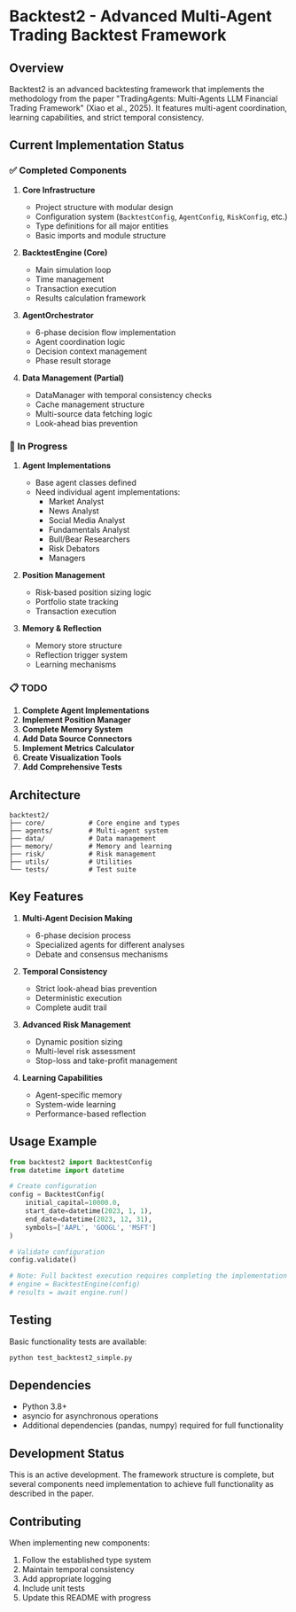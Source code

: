 # Backtest2 - Advanced Multi-Agent Trading Backtest Framework

## Overview

Backtest2 is an advanced backtesting framework that implements the methodology from the paper "TradingAgents: Multi-Agents LLM Financial Trading Framework" (Xiao et al., 2025). It features multi-agent coordination, learning capabilities, and strict temporal consistency.

## Current Implementation Status

### ✅ Completed Components

1. **Core Infrastructure**
   - Project structure with modular design
   - Configuration system (`BacktestConfig`, `AgentConfig`, `RiskConfig`, etc.)
   - Type definitions for all major entities
   - Basic imports and module structure

2. **BacktestEngine (Core)**
   - Main simulation loop
   - Time management
   - Transaction execution
   - Results calculation framework

3. **AgentOrchestrator**
   - 6-phase decision flow implementation
   - Agent coordination logic
   - Decision context management
   - Phase result storage

4. **Data Management (Partial)**
   - DataManager with temporal consistency checks
   - Cache management structure
   - Multi-source data fetching logic
   - Look-ahead bias prevention

### 🚧 In Progress

1. **Agent Implementations**
   - Base agent classes defined
   - Need individual agent implementations:
     - Market Analyst
     - News Analyst
     - Social Media Analyst
     - Fundamentals Analyst
     - Bull/Bear Researchers
     - Risk Debators
     - Managers

2. **Position Management**
   - Risk-based position sizing logic
   - Portfolio state tracking
   - Transaction execution

3. **Memory & Reflection**
   - Memory store structure
   - Reflection trigger system
   - Learning mechanisms

### 📋 TODO

1. **Complete Agent Implementations**
2. **Implement Position Manager**
3. **Complete Memory System**
4. **Add Data Source Connectors**
5. **Implement Metrics Calculator**
6. **Create Visualization Tools**
7. **Add Comprehensive Tests**

## Architecture

```
backtest2/
├── core/           # Core engine and types
├── agents/         # Multi-agent system
├── data/           # Data management
├── memory/         # Memory and learning
├── risk/           # Risk management
├── utils/          # Utilities
└── tests/          # Test suite
```

## Key Features

1. **Multi-Agent Decision Making**
   - 6-phase decision process
   - Specialized agents for different analyses
   - Debate and consensus mechanisms

2. **Temporal Consistency**
   - Strict look-ahead bias prevention
   - Deterministic execution
   - Complete audit trail

3. **Advanced Risk Management**
   - Dynamic position sizing
   - Multi-level risk assessment
   - Stop-loss and take-profit management

4. **Learning Capabilities**
   - Agent-specific memory
   - System-wide learning
   - Performance-based reflection

## Usage Example

```python
from backtest2 import BacktestConfig
from datetime import datetime

# Create configuration
config = BacktestConfig(
    initial_capital=10000.0,
    start_date=datetime(2023, 1, 1),
    end_date=datetime(2023, 12, 31),
    symbols=['AAPL', 'GOOGL', 'MSFT']
)

# Validate configuration
config.validate()

# Note: Full backtest execution requires completing the implementation
# engine = BacktestEngine(config)
# results = await engine.run()
```

## Testing

Basic functionality tests are available:

```bash
python test_backtest2_simple.py
```

## Dependencies

- Python 3.8+
- asyncio for asynchronous operations
- Additional dependencies (pandas, numpy) required for full functionality

## Development Status

This is an active development. The framework structure is complete, but several components need implementation to achieve full functionality as described in the paper.

## Contributing

When implementing new components:
1. Follow the established type system
2. Maintain temporal consistency
3. Add appropriate logging
4. Include unit tests
5. Update this README with progress